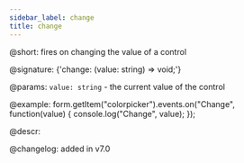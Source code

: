 ```yaml
---
sidebar_label: change
title: change
---          
```


@short: fires on changing the value of a control
 
@signature: {'change: (value: string) => void;'}

@params:
`value: string` - the current value of the control

@example:
form.getItem("colorpicker").events.on("Change", function(value) {
    console.log("Change", value);
});

@descr:

@changelog: added in v7.0

